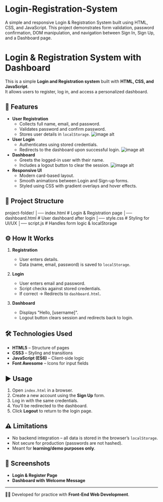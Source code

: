 # Login-Registration-System
A simple and responsive Login &amp; Registration System built using HTML, CSS, and JavaScript. This project demonstrates form validation, password confirmation, DOM manipulation, and navigation between Sign In, Sign Up, and a Dashboard page.
# Login & Registration System with Dashboard
This is a simple **Login and Registration system** built with **HTML, CSS, and JavaScript**.  
It allows users to register, log in, and access a personalized dashboard.  

## 🚀 Features
- **User Registration**
  - Collects full name, email, and password.
  - Validates password and confirm password.
  - Stores user details in `localStorage`.
![image alt](https://friendly-pink-w0ooce3fqt.edgeone.app/Screenshot%202025-09-13%20at%207.00.53 PM.png)
- **User Login**
  - Authenticates using stored credentials.
  - Redirects to the dashboard upon successful login.
![image alt](https://lazy-red-lol8auxtiu.edgeone.app/Screenshot%202025-09-13%20at%207.01.05 PM.png)
- **Dashboard**
  - Greets the logged-in user with their name.
  - Includes a logout button to clear the session.
![image alt](https://thorough-tan-2i3pddvzyf.edgeone.app/Screenshot%202025-09-13%20at%207.01.34 PM.png)
- **Responsive UI**
  - Modern card-based layout.
  - Smooth animations between Login and Sign-up forms.
  - Styled using CSS with gradient overlays and hover effects.

## 📂 Project Structure
project-folder/
│── index.html # Login & Registration page
│── dashboard.html # User dashboard after login
│── style.css # Styling for UI/UX
│── script.js # Handles form logic & localStorage


## ⚙️ How It Works
1. **Registration**
   - User enters details.
   - Data (name, email, password) is saved to `localStorage`.

2. **Login**
   - User enters email and password.
   - Script checks against stored credentials.
   - If correct → Redirects to `dashboard.html`.

3. **Dashboard**
   - Displays "Hello, [username]".
   - Logout button clears session and redirects back to login.

## 🛠️ Technologies Used
- **HTML5** – Structure of pages
- **CSS3** – Styling and transitions
- **JavaScript (ES6)** – Client-side logic
- **Font Awesome** – Icons for input fields

## ▶️ Usage
1. Open `index.html` in a browser.
2. Create a new account using the **Sign Up** form.
3. Log in with the same credentials.
4. You’ll be redirected to the dashboard.
5. Click **Logout** to return to the login page.

## ⚠️ Limitations
- No backend integration – all data is stored in the browser’s `localStorage`.
- Not secure for production (passwords are not hashed).
- Meant for **learning/demo purposes only**.

## 📸 Screenshots
- **Login & Register Page**
- **Dashboard with Welcome Message**

---

👨‍💻 Developed for practice with **Front-End Web Development**.
